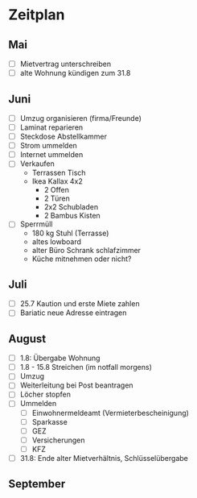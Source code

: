 # Zeitplan

## Mai

- [ ] Mietvertrag unterschreiben
- [ ] alte Wohnung kündigen zum 31.8

## Juni

- [ ] Umzug organisieren (firma/Freunde)
- [ ] Laminat reparieren
- [ ] Steckdose Abstellkammer
- [ ] Strom ummelden
- [ ] Internet ummelden
- [ ] Verkaufen
  - Terrassen Tisch
  - Ikea Kallax 4x2
    - 2 Offen
    - 2 Türen
    - 2x2 Schubladen
    - 2 Bambus Kisten
- [ ] Sperrmüll
  - 180 kg Stuhl (Terrasse)
  - altes lowboard
  - alter Büro Schrank schlafzimmer
  - Küche mitnehmen oder nicht?
  
## Juli

- [ ] 25.7 Kaution und erste Miete zahlen
- [ ] Bariatic neue Adresse eintragen

## August

- [ ] 1.8: Übergabe Wohnung
- [ ] 1.8 - 15.8 Streichen (im notfall morgens)
- [ ] Umzug
- [ ] Weiterleitung bei Post beantragen
- [ ] Löcher stopfen
- [ ] Ummelden
  - [ ] Einwohnermeldeamt (Vermieterbescheinigung)
  - [ ] Sparkasse
  - [ ] GEZ
  - [ ] Versicherungen
  - [ ] KFZ
- [ ] 31.8: Ende alter Mietverhältnis, Schlüsselübergabe

## September
